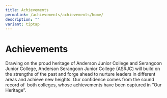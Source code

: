 ```yaml
---
title: Achievements
permalink: /achievements/achievements/home/
description: ""
variant: tiptap
---
```

Achievements
============

Drawing on the proud heritage of Anderson Junior College and Serangoon Junior College, Anderson Serangoon Junior College (ASRJC) will build on the strengths of the past and forge ahead to nurture leaders in different areas and achieve new heights. Our confidence comes from the sound record of  both colleges, whose achievements have been captured in “Our Heritage”.